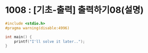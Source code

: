 # 1008 : [기초-출력] 출력하기08(설명)

```c
#include <stdio.h>
#pragma warning(disable:4996)

int main() {
    printf("I'll solve it later..");
}
```
